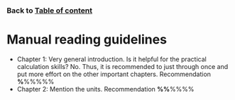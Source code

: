 ### Back to [Table of content](https://chongchong8.github.io/home/)
# Manual reading guidelines
* Chapter 1: Very general introduction. Is it helpful for the practical calculation skills? No. Thus, it is recommended to just through once and put more effort on the other important chapters. Recommendation **%**%%%%%
* Chapter 2: Mention the units. Recommendation **%%**%%%%

